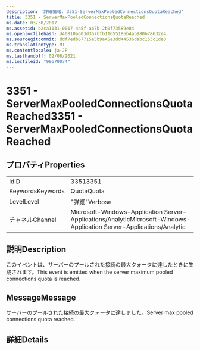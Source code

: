 ```yaml
---
description: '詳細情報: 3351-ServerMaxPooledConnectionsQuotaReached'
title: 3351 - ServerMaxPooledConnectionsQuotaReached
ms.date: 03/30/2017
ms.assetid: b2ca1131-0017-4a5f-ab7b-2b0f73589e84
ms.openlocfilehash: d40810a603d367bfb11655186b4ab980b78632e4
ms.sourcegitcommit: ddf7edb67715a5b9a45e3dd44536dabc153c1de0
ms.translationtype: MT
ms.contentlocale: ja-JP
ms.lasthandoff: 02/06/2021
ms.locfileid: "99670074"
---
```

# <a name="3351---servermaxpooledconnectionsquotareached"></a><span data-ttu-id="4b888-103">3351 - ServerMaxPooledConnectionsQuotaReached</span><span class="sxs-lookup"><span data-stu-id="4b888-103">3351 - ServerMaxPooledConnectionsQuotaReached</span></span>

## <a name="properties"></a><span data-ttu-id="4b888-104">プロパティ</span><span class="sxs-lookup"><span data-stu-id="4b888-104">Properties</span></span>  
  
|||  
|-|-|  
|<span data-ttu-id="4b888-105">id</span><span class="sxs-lookup"><span data-stu-id="4b888-105">ID</span></span>|<span data-ttu-id="4b888-106">3351</span><span class="sxs-lookup"><span data-stu-id="4b888-106">3351</span></span>|  
|<span data-ttu-id="4b888-107">Keywords</span><span class="sxs-lookup"><span data-stu-id="4b888-107">Keywords</span></span>|<span data-ttu-id="4b888-108">Quota</span><span class="sxs-lookup"><span data-stu-id="4b888-108">Quota</span></span>|  
|<span data-ttu-id="4b888-109">Level</span><span class="sxs-lookup"><span data-stu-id="4b888-109">Level</span></span>|<span data-ttu-id="4b888-110">"詳細"</span><span class="sxs-lookup"><span data-stu-id="4b888-110">Verbose</span></span>|  
|<span data-ttu-id="4b888-111">チャネル</span><span class="sxs-lookup"><span data-stu-id="4b888-111">Channel</span></span>|<span data-ttu-id="4b888-112">Microsoft-Windows-Application Server-Applications/Analytic</span><span class="sxs-lookup"><span data-stu-id="4b888-112">Microsoft-Windows-Application Server-Applications/Analytic</span></span>|  
  
## <a name="description"></a><span data-ttu-id="4b888-113">説明</span><span class="sxs-lookup"><span data-stu-id="4b888-113">Description</span></span>  

 <span data-ttu-id="4b888-114">このイベントは、サーバーのプールされた接続の最大クォータに達したときに生成されます。</span><span class="sxs-lookup"><span data-stu-id="4b888-114">This event is emitted when the server maximum pooled connections quota is reached.</span></span>  
  
## <a name="message"></a><span data-ttu-id="4b888-115">Message</span><span class="sxs-lookup"><span data-stu-id="4b888-115">Message</span></span>  

 <span data-ttu-id="4b888-116">サーバーのプールされた接続の最大クォータに達しました。</span><span class="sxs-lookup"><span data-stu-id="4b888-116">Server max pooled connections quota reached.</span></span>  
  
## <a name="details"></a><span data-ttu-id="4b888-117">詳細</span><span class="sxs-lookup"><span data-stu-id="4b888-117">Details</span></span>
